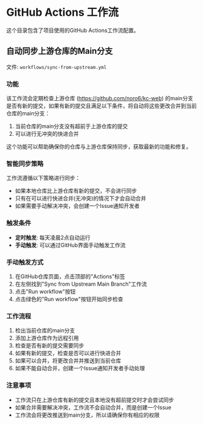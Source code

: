 # GitHub Actions 工作流

这个目录包含了项目使用的GitHub Actions工作流配置。

## 自动同步上游仓库的Main分支

文件: `workflows/sync-from-upstream.yml`

### 功能

该工作流会定期检查上游仓库 (https://github.com/noro6/kc-web) 的main分支是否有新的提交，如果有新的提交且满足以下条件，将自动将这些更改合并到当前仓库的main分支：

1. 当前仓库的main分支没有超前于上游仓库的提交
2. 可以进行无冲突的快进合并

这个功能可以帮助确保你的仓库与上游仓库保持同步，获取最新的功能和修复。

### 智能同步策略

工作流遵循以下策略进行同步：

- 如果本地仓库比上游仓库有新的提交，不会进行同步
- 只有在可以进行快进合并(无冲突)的情况下才会自动合并
- 如果需要手动解决冲突，会创建一个Issue通知开发者

### 触发条件

- **定时触发**: 每天凌晨2点自动运行
- **手动触发**: 可以通过GitHub界面手动触发工作流

### 手动触发方式

1. 在GitHub仓库页面，点击顶部的"Actions"标签
2. 在左侧找到"Sync from Upstream Main Branch"工作流
3. 点击"Run workflow"按钮
4. 点击绿色的"Run workflow"按钮开始同步检查

### 工作流程

1. 检出当前仓库的main分支
2. 添加上游仓库作为远程引用
3. 检查是否有新的提交需要同步
4. 如果有新的提交，检查是否可以进行快进合并
5. 如果可以合并，将更改合并并推送到当前仓库
6. 如果不能自动合并，创建一个Issue通知开发者手动处理

### 注意事项

- 工作流只在上游仓库有新的提交且本地没有超前提交时才会尝试同步
- 如果合并需要解决冲突，工作流不会自动合并，而是创建一个Issue
- 工作流会将更改推送到main分支，所以请确保你有相应的权限 